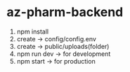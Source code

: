 # az-pharm-backend

1. npm install
2. create -> config/config.env
3. create -> public/uploads(folder)
4. npm run dev -> for development
5. npm start -> for production
